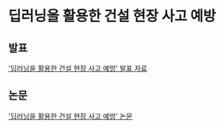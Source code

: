 # 딥러닝을 활용한 건설 현장 사고 예방

## 발표 
['딥러닝을 활용한 건설 현장 사고 예방' 발표 자료](./SmartConstructionPresentation.pdf)

## 논문
['딥러닝을 활용한 건설 현장 사고 예방' 논문](./PreventationOfConstructionSiteAccidentsUsingDeepLearning.pdf)

